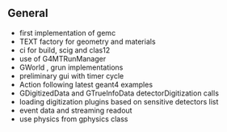 ## General

- first implementation of gemc
- TEXT factory for geometry and materials
- ci for build, scig and clas12
- use of G4MTRunManager
- GWorld , grun implementations
- preliminary gui with timer cycle
- Action following latest geant4 examples
- GDigitizedData and GTrueInfoData detectorDigitization calls
- loading digitization plugins based on sensitive detectors list
- event data and streaming readout
- use physics from gphysics class